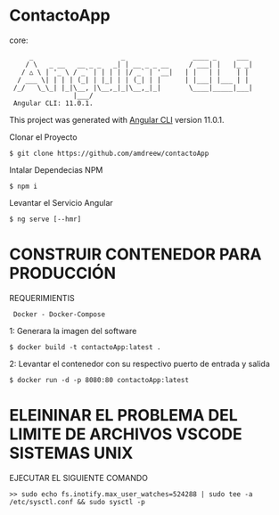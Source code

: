 # ContactoApp

core:
```
     _                      _                 ____ _     ___
    / \   _ __   __ _ _   _| | __ _ _ __     / ___| |   |_ _|
   / △ \ | '_ \ / _` | | | | |/ _` | '__|   | |   | |    | |
  / ___ \| | | | (_| | |_| | | (_| | |      | |___| |___ | |
 /_/   \_\_| |_|\__, |\__,_|_|\__,_|_|       \____|_____|___|
                |___/
 Angular CLI: 11.0.1.   
```

This project was generated with [Angular CLI](https://github.com/angular/angular-cli) version 11.0.1.

Clonar el Proyecto
```
$ git clone https://github.com/amdreew/contactoApp
```
Intalar Dependecias NPM
```
$ npm i
```
Levantar el Servicio Angular
```
$ ng serve [--hmr]
```
# CONSTRUIR CONTENEDOR PARA PRODUCCIÓN

REQUERIMIENTIS
```
 Docker - Docker-Compose
```
1: Generara la imagen del software
```
$ docker build -t contactoApp:latest .
```
2: Levantar el contenedor con su respectivo puerto de entrada y salida
```
$ docker run -d -p 8080:80 contactoApp:latest
```
# ELEININAR EL PROBLEMA DEL LIMITE DE ARCHIVOS VSCODE SISTEMAS UNIX

EJECUTAR EL SIGUIENTE COMANDO
```
>> sudo echo fs.inotify.max_user_watches=524288 | sudo tee -a /etc/sysctl.conf && sudo sysctl -p
```

